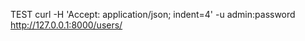  
 TEST
 curl -H 'Accept: application/json; indent=4' -u admin:password http://127.0.0.1:8000/users/